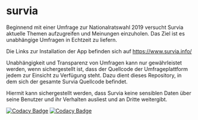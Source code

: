 # survia

Beginnend mit einer Umfrage zur Nationalratswahl 2019 versucht Survia aktuelle Themen aufzugreifen und Meinungen einzuholen. Das Ziel ist es unabhängige Umfragen in Echtzeit zu liefern.

Die Links zur Installation der App befinden sich auf https://www.survia.info/

Unabhängigkeit und Transparenz von Umfragen kann nur gewährleistet werden, wenn sichergestellt ist, dass der Quellcode der Umfrageplattform jedem zur Einsicht zu Verfügung steht. Dazu dient dieses Repository, in dem sich der gesamte Survia Quellcode befindet.

Hiermit kann sichergestellt werden, dass Survia keine sensiblen Daten über seine Benutzer und ihr Verhalten ausliest und an Dritte weitergibt.

[![Codacy Badge](https://api.codacy.com/project/badge/Grade/3e0e9ea3741f49f6ad0c17a8ecd949ee)](https://app.codacy.com/manual/rx451g/survia?utm_source=github.com&utm_medium=referral&utm_content=martinvidec/survia&utm_campaign=Badge_Grade_Settings)
[![Codacy Badge](https://app.codacy.com/project/badge/Grade/dd5863df1dd841f8801acc3ecf5c21c9)](https://www.codacy.com/manual/rx451g/survia?utm_source=github.com&amp;utm_medium=referral&amp;utm_content=martinvidec/survia&amp;utm_campaign=Badge_Grade)
